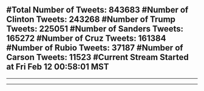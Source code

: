 #Total Number of Tweets: 843683 
#Number of Clinton Tweets: 243268
#Number of Trump Tweets: 225051
#Number of Sanders Tweets: 165272
#Number of Cruz Tweets: 161384
#Number of Rubio Tweets: 37187
#Number of Carson Tweets: 11523
#Current Stream Started at Fri Feb 12 00:58:01 MST
---
---
---
